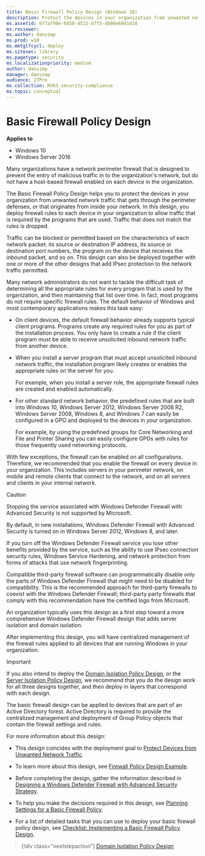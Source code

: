 ```yaml
---
title: Basic Firewall Policy Design (Windows 10)
description: Protect the devices in your organization from unwanted network traffic that gets through the perimeter defenses by using basic firewall policy design.
ms.assetid: 6f7af99e-6850-4522-b7f5-db98e6941418
ms.reviewer: 
ms.author: dansimp
ms.prod: w10
ms.mktglfcycl: deploy
ms.sitesec: library
ms.pagetype: security
ms.localizationpriority: medium
author: dansimp
manager: dansimp
audience: ITPro
ms.collection: M365-security-compliance
ms.topic: conceptual
---
```


# Basic Firewall Policy Design

**Applies to**
- Windows 10
- Windows Server 2016

Many organizations have a network perimeter firewall that is designed to prevent the entry of malicious traffic in to the organization's network, but do not have a host-based firewall enabled on each device in the organization.

The Basic Firewall Policy Design helps you to protect the devices in your organization from unwanted network traffic that gets through the perimeter defenses, or that originates from inside your network. In this design, you deploy firewall rules to each device in your organization to allow traffic that is required by the programs that are used. Traffic that does not match the rules is dropped.

Traffic can be blocked or permitted based on the characteristics of each network packet: its source or destination IP address, its source or destination port numbers, the program on the device that receives the inbound packet, and so on. This design can also be deployed together with one or more of the other designs that add IPsec protection to the network traffic permitted.

Many network administrators do not want to tackle the difficult task of determining all the appropriate rules for every program that is used by the organization, and then maintaining that list over time. In fact, most programs do not require specific firewall rules. The default behavior of Windows and most contemporary applications makes this task easy:

- On client devices, the default firewall behavior already supports typical client programs. Programs create any required rules for you as part of the installation process. You only have to create a rule if the client program must be able to receive unsolicited inbound network traffic from another device.

- When you install a server program that must accept unsolicited inbound network traffic, the installation program likely creates or enables the appropriate rules on the server for you.

  For example, when you install a server role, the appropriate firewall rules are created and enabled automatically.

- For other standard network behavior, the predefined rules that are built into Windows 10, Windows Server 2012, Windows Server 2008 R2, Windows Server 2008, Windows 8, and Windows 7 can easily be configured in a GPO and deployed to the devices in your organization.

  For example, by using the predefined groups for Core Networking and File and Printer Sharing you can easily configure GPOs with rules for those frequently used networking protocols.

With few exceptions, the firewall can be enabled on all configurations. Therefore, we recommended that you enable the firewall on every device in your organization. This includes servers in your perimeter network, on mobile and remote clients that connect to the network, and on all servers and clients in your internal network.

> [!CAUTION]
> Stopping the service associated with Windows Defender Firewall with Advanced Security is not supported by Microsoft.

By default, in new installations, Windows Defender Firewall with Advanced Security is turned on in Windows Server 2012, Windows 8, and later.

If you turn off the Windows Defender Firewall service you lose other benefits provided by the service, such as the ability to use IPsec connection security rules, Windows Service Hardening, and network protection from forms of attacks that use network fingerprinting.

Compatible third-party firewall software can programmatically disable only the parts of Windows Defender Firewall that might need to be disabled for compatibility. This is the recommended approach for third-party firewalls to coexist with the Windows Defender Firewall; third-party party firewalls that comply with this recommendation have the certified logo from Microsoft. 

An organization typically uses this design as a first step toward a more comprehensive Windows Defender Firewall design that adds server isolation and domain isolation.

After implementing this design, you will have centralized management of the firewall rules applied to all devices that are running Windows in your organization.

> [!IMPORTANT] 
> If you also intend to deploy the [Domain Isolation Policy Design](domain-isolation-policy-design.md), or the [Server Isolation Policy Design](server-isolation-policy-design.md), we recommend that you do the design work for all three designs together, and then deploy in layers that correspond with each design.

The basic firewall design can be applied to devices that are part of an Active Directory forest. Active Directory is required to provide the centralized management and deployment of Group Policy objects that contain the firewall settings and rules.

For more information about this design:

- This design coincides with the deployment goal to [Protect Devices from Unwanted Network Traffic](protect-devices-from-unwanted-network-traffic.md).

- To learn more about this design, see [Firewall Policy Design Example](firewall-policy-design-example.md).

- Before completing the design, gather the information described in [Designing a Windows Defender Firewall with Advanced Security Strategy](designing-a-windows-firewall-with-advanced-security-strategy.md).

- To help you make the decisions required in this design, see [Planning Settings for a Basic Firewall Policy](planning-settings-for-a-basic-firewall-policy.md).

- For a list of detailed tasks that you can use to deploy your basic firewall policy design, see [Checklist: Implementing a Basic Firewall Policy Design](checklist-implementing-a-basic-firewall-policy-design.md).

> [!div class="nextstepaction"]
> [Domain Isolation Policy Design](domain-isolation-policy-design.md)
